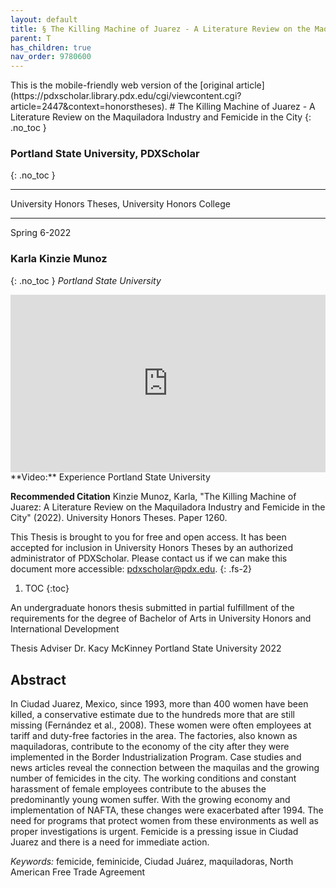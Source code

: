 ```yaml
---
layout: default
title: § The Killing Machine of Juarez - A Literature Review on the Maquiladora Industry and Femicide in the City
parent: T 
has_children: true
nav_order: 9780600
---
```

<style>
.dont-break-out {
  /* These are technically the same, but use both */
  overflow-wrap: break-word;
  word-wrap: break-word;

     -ms-word-break: break-all;
  /* This is the dangerous one in WebKit, as it breaks things wherever */
  word-break: break-all;
  /* Instead use this non-standard one: */
  word-break: break-word;
}

.youtube-container {
    position: relative;
    width: 100%;
    height: 0;
    padding-bottom: 56.25%;
}
.youtube-video {
    position: absolute;
    top: 0;
    left: 0;
    width: 100%;
    height: 100%;
}

</style>

<div class="dont-break-out" markdown="1">
This is the mobile-friendly web version of the [original article](https://pdxscholar.library.pdx.edu/cgi/viewcontent.cgi?article=2447&context=honorstheses).
# The Killing Machine of Juarez - A Literature Review on the Maquiladora Industry and Femicide in the City
{: .no_toc }

### Portland State University, PDXScholar 
{: .no_toc }

***

University Honors Theses, University Honors College 

***

Spring 6-2022

###  Karla Kinzie Munoz
{: .no_toc }
*Portland State University*

<div class="youtube-container">
<iframe width="100%" src="https://www.youtube.com/embed/evMsG8eE8Pg" title="YouTube video player" frameborder="0" allow="accelerometer; autoplay; clipboard-write; encrypted-media; gyroscope; picture-in-picture" allowfullscreen class="youtube-video"></iframe>
</div>
**Video:** Experience Portland State University 

**Recommended Citation**
Kinzie Munoz, Karla, "The Killing Machine of Juarez: A Literature Review on the Maquiladora Industry and Femicide in the City" (2022). University Honors Theses. Paper 1260.

This Thesis is brought to you for free and open access. It has been accepted for inclusion in University Honors Theses by an authorized administrator of PDXScholar. Please contact us if we can make this document more accessible: pdxscholar@pdx.edu. 
{: .fs-2}

1. TOC
{:toc}

An undergraduate honors thesis submitted in partial fulfillment of the requirements for the degree of Bachelor of Arts in University Honors
and International Development

Thesis Adviser
Dr. Kacy McKinney
Portland State University
2022

## Abstract
In Ciudad Juarez, Mexico, since 1993, more than 400 women have been killed, a conservative estimate due to the hundreds more that are still missing (Fernández et al., 2008). These women were often employees at tariff and duty-free factories in the area. The factories, also known as maquiladoras, contribute to the economy of the city after they were implemented in the Border Industrialization Program. Case studies and news articles reveal the connection between the maquilas and the growing number of femicides in the city. The working conditions and constant harassment of female employees contribute to the abuses the predominantly young women suffer. With the growing economy and implementation of NAFTA, these changes were exacerbated after 1994. The need for programs that protect women from these environments as well as proper investigations is urgent. Femicide is a pressing issue in Ciudad Juarez and there is a need for immediate action.

*Keywords:* femicide, feminicide, Ciudad Juárez, maquiladoras, North American Free Trade Agreement

</div>
